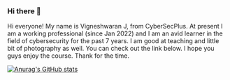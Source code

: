 ### Hi there 👋

Hi everyone! My name is Vigneshwaran J, from CyberSecPlus. At present I am a working professional (since Jan 2022) and I am an avid learner in the field of cybersecurity for the past 7 years.  I am good at teaching and little bit of photography as well. You can check out the link below. I hope you guys enjoy the course. Thank for the time.

[![Anurag's GitHub stats](https://github-readme-stats.vercel.app/api?username=vckie)](https://github.com/anuraghazra/github-readme-stats)
